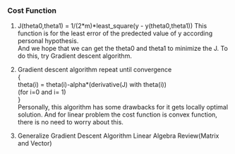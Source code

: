 ### Cost Function

1. J(theta0,theta1) = 1/(2*m)*least_square(y - y(theta0,theta1))
This function is for the least error of the predected value of y according personal hypothesis.<br>
And we hope that we can get the theta0 and theta1 to minimize the J. To do this, try Gradient descent algorithm.

2. Gradient descent algorithm
repeat until convergence<br>
{<br>
theta(i) = theta(i)-alpha*(derivative(J) with theta(i))<br>
(for i=0 and i= 1)<br>
}<br>
Personally, this algorithm has some drawbacks for it gets locally optimal solution. And for linear problem the cost function is convex function, there is no need to worry about this.

3. Generalize Gradient Descent Algorithm
Linear Algebra Review(Matrix and Vector)
